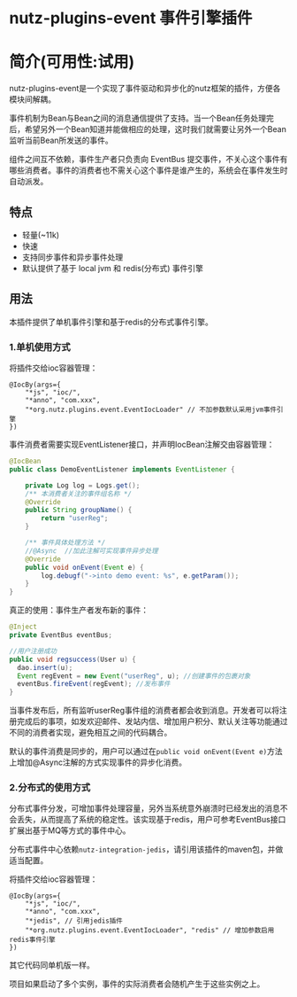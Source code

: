 
nutz-plugins-event 事件引擎插件
==================================


简介(可用性:试用)
==================================

nutz-plugins-event是一个实现了事件驱动和异步化的nutz框架的插件，方便各模块间解耦。

事件机制为Bean与Bean之间的消息通信提供了支持。当一个Bean任务处理完后，希望另外一个Bean知道并能做相应的处理，这时我们就需要让另外一个Bean监听当前Bean所发送的事件。

组件之间互不依赖，事件生产者只负责向 EventBus 提交事件，不关心这个事件有哪些消费者。事件的消费者也不需关心这个事件是谁产生的，系统会在事件发生时自动派发。


## 特点
+ 轻量(~11k)
+ 快速
+ 支持同步事件和异步事件处理
+ 默认提供了基于 local jvm 和 redis(分布式) 事件引擎




## 用法

本插件提供了单机事件引擎和基于redis的分布式事件引擎。

### 1.单机使用方式

将插件交给ioc容器管理：

```
@IocBy(args={
	"*js", "ioc/",
	"*anno", "com.xxx",
	"*org.nutz.plugins.event.EventIocLoader" // 不加参数默认采用jvm事件引擎
})
```

事件消费者需要实现EventListener接口，并声明IocBean注解交由容器管理：

~~~java
@IocBean
public class DemoEventListener implements EventListener {

	private Log log = Logs.get();
	/** 本消费者关注的事件组名称 */
	@Override
	public String groupName() {
		return "userReg";
	}

  	/** 事件具体处理方法 */
	//@Async  //加此注解可实现事件异步处理
	@Override
	public void onEvent(Event e) {
		log.debugf("->into demo event: %s", e.getParam());
	}
}
~~~

真正的使用：事件生产者发布新的事件：

~~~java
@Inject
private EventBus eventBus;

//用户注册成功
public void regsuccess(User u) {
  dao.insert(u);
  Event regEvent = new Event("userReg", u); //创建事件的包裹对象
  eventBus.fireEvent(regEvent); //发布事件
}
~~~

当事件发布后，所有监听userReg事件组的消费者都会收到消息。开发者可以将注册完成后的事项，如发欢迎邮件、发站内信、增加用户积分、默认关注等功能通过不同的消费者实现，避免相互之间的代码耦合。

默认的事件消费是同步的，用户可以通过在`public void onEvent(Event e)`方法上增加@Async注解的方式实现事件的异步化消费。

### 2.分布式的使用方式

分布式事件分发，可增加事件处理容量，另外当系统意外崩溃时已经发出的消息不会丢失，从而提高了系统的稳定性。该实现基于redis，用户可参考EventBus接口扩展出基于MQ等方式的事件中心。

分布式事件中心依赖`nutz-integration-jedis`，请引用该插件的maven包，并做适当配置。

将插件交给ioc容器管理：

```
@IocBy(args={
	"*js", "ioc/",
	"*anno", "com.xxx",
	"*jedis", // 引用jedis插件 
	"*org.nutz.plugins.event.EventIocLoader", "redis" // 增加参数启用redis事件引擎
})
```

其它代码同单机版一样。

项目如果启动了多个实例，事件的实际消费者会随机产生于这些实例之上。



